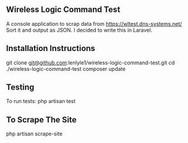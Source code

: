 ## Wireless Logic Command Test

A console application to scrap data from https://wltest.dns-systems.net/ Sort it and output as JSON.
I decided to write this in Laravel.

## Installation Instructions

git clone git@github.com:lenlyle1/wireless-logic-command-test.git
cd ./wireless-logic-command-test
composer update

## Testing

To run tests:  php artisan test

## To Scrape The Site

php artisan scrape-site
